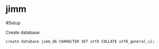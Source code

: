 # jimm

#Setup

Create database

```
create database jimm_db CHARACTER SET utf8 COLLATE utf8_general_ci;
```
